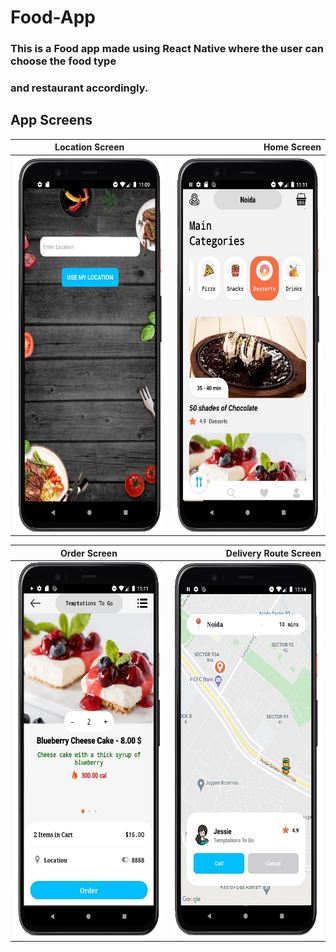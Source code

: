 # Food-App

### This is a Food app made using React Native where the user can choose the food type <br/>
### and restaurant accordingly.

App Screens
-------
| Location Screen   |Home Screen      | 
| ------------- | ---------:|
| <img src ="screen1.jpg" height = "600" width = "300">     | <img src ="screen2.jpg" height = "600" width = "300">|

| Order Screen       | Delivery Route Screen          | 
| ------------- | -----:|
| <img src ="screen3.jpg" height = "600" width = "300">      | <img src ="screen4.jpg" height = "600" width = "300"> |
